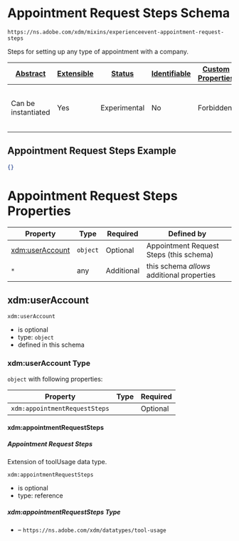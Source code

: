 
# Appointment Request Steps Schema

```
https://ns.adobe.com/xdm/mixins/experienceevent-appointment-request-steps
```

Steps for setting up any type of appointment with a company.

| [Abstract](../../../../abstract.md) | [Extensible](../../../../extensions.md) | [Status](../../../../status.md) | [Identifiable](../../../../id.md) | [Custom Properties](../../../../extensions.md) | [Additional Properties](../../../../extensions.md) | Defined In |
|-------------------------------------|-----------------------------------------|---------------------------------|-----------------------------------|------------------------------------------------|----------------------------------------------------|------------|
| Can be instantiated | Yes | Experimental | No | Forbidden | Permitted | [mixins/experience-event/industry-verticals/experienceevent-appointment-request-steps.schema.json](mixins/experience-event/industry-verticals/experienceevent-appointment-request-steps.schema.json) |

## Appointment Request Steps Example
```json
{}
```

# Appointment Request Steps Properties

| Property | Type | Required | Defined by |
|----------|------|----------|------------|
| [xdm:userAccount](#xdmuseraccount) | `object` | Optional | Appointment Request Steps (this schema) |
| `*` | any | Additional | this schema *allows* additional properties |

## xdm:userAccount


`xdm:userAccount`
* is optional
* type: `object`
* defined in this schema

### xdm:userAccount Type


`object` with following properties:


| Property | Type | Required |
|----------|------|----------|
| `xdm:appointmentRequestSteps`|  | Optional |



#### xdm:appointmentRequestSteps
##### Appointment Request Steps

Extension of toolUsage data type.

`xdm:appointmentRequestSteps`
* is optional
* type: reference

##### xdm:appointmentRequestSteps Type


* []() – `https://ns.adobe.com/xdm/datatypes/tool-usage`










